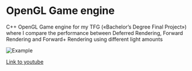 # OpenGL Game engine
C++ OpenGL Game engine for my TFG («Bachelor’s Degree Final Project») where I compare the performance between Deferred Rendering, Forward Rendering and Forward+ Rendering using different light amounts

![Example](https://github.com/user-attachments/assets/ae32895d-ab00-4de1-be98-cb380d3c4c45)

[Link to youtube]([https://pages.github.com/](https://www.youtube.com/watch?v=mOPQ4_mUGGU))
